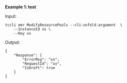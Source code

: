 **Example 1: test**



Input: 

```
tccli emr ModifyResourcePools --cli-unfold-argument  \
    --InstanceId xx \
    --Key xx
```

Output: 
```
{
    "Response": {
        "ErrorMsg": "xx",
        "RequestId": "xx",
        "IsDraft": true
    }
}
```

